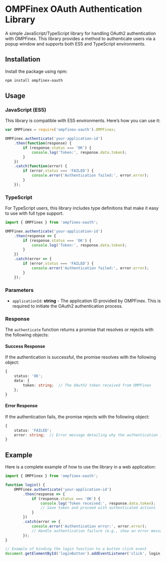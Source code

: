 
# OMPFinex OAuth Authentication Library

A simple JavaScript/TypeScript library for handling OAuth2 authentication with OMPFinex. This library provides a method to authenticate users via a popup window and supports both ES5 and TypeScript environments.

## Installation

Install the package using npm:

```bash
npm install ompfinex-oauth
```

## Usage

### JavaScript (ES5)

This library is compatible with ES5 environments. Here’s how you can use it:

```javascript
var OMPFinex = require('ompfinex-oauth').OMPFinex;

OMPFinex.authenticate('your-application-id')
    .then(function(response) {
        if (response.status === 'OK') {
            console.log('Token:', response.data.token);
        }
    })
    .catch(function(error) {
        if (error.status === 'FAILED') {
            console.error('Authentication failed:', error.error);
        }
    });
```

### TypeScript

For TypeScript users, this library includes type definitions that make it easy to use with full type support.

```typescript
import { OMPFinex } from 'ompfinex-oauth';

OMPFinex.authenticate('your-application-id')
    .then(response => {
        if (response.status === 'OK') {
            console.log('Token:', response.data.token);
        }
    })
    .catch(error => {
        if (error.status === 'FAILED') {
            console.error('Authentication failed:', error.error);
        }
    });
```

### Parameters

- `applicationId`: **string** - The application ID provided by OMPFinex. This is required to initiate the OAuth2 authentication process.

### Response

The `authenticate` function returns a promise that resolves or rejects with the following objects:

#### Success Response

If the authentication is successful, the promise resolves with the following object:

```typescript
{
    status: 'OK';
    data: {
        token: string;  // The OAuth2 token received from OMPFinex
    };
}
```

#### Error Response

If the authentication fails, the promise rejects with the following object:

```typescript
{
    status: 'FAILED';
    error: string;  // Error message detailing why the authentication failed
}
```

## Example

Here is a complete example of how to use the library in a web application:

```typescript
import { OMPFinex } from 'ompfinex-oauth';

function login() {
    OMPFinex.authenticate('your-application-id')
        .then(response => {
            if (response.status === 'OK') {
                console.log('Token received:', response.data.token);
                // Save token and proceed with authenticated actions
            }
        })
        .catch(error => {
            console.error('Authentication error:', error.error);
            // Handle authentication failure (e.g., show an error message)
        });
}

// Example of binding the login function to a button click event
document.getElementById('loginButton').addEventListener('click', login);
```
